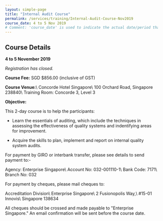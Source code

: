 ```yaml
---
layout: simple-page
title: "Internal Audit Course"
permalink: /services/training/Internal-Audit-Course-Nov2019
course_date: 4 to 5 Nov 2019
# Comment: 'course_date' is used to indicate the actual date/period that the course will be held
---
```


## Course Details
**4 to 5 November 2019**

*Registration has closed.*

**Course Fee:** SGD $856.00 (inclusive of GST)

**Course Venue:**\\
Concorde Hotel Singapore\\
100 Orchard Road, Singapore 238840\\
Training Room: Concorde 3, Level 3
<!-- COMMENT: The double backslashes are used to denote a line break without paragraph spacing -->
 
**Objective:**

This 2-day course is to help the participants:  

* Learn the essentials of auditing, which include the techniques in assessing the effectiveness of quality systems and indentifying areas for improvement.

* Acquire the skills to plan, implement and report on internal quality system audits.

For payment by GIRO or interbank transfer, please see details to send payment to:-

Agency:  Enterprise Singapore\\
Account No:  032-001110-1\\
Bank Code:  7171\\
Branch No:  032

For payment by cheques, please mail cheques to:

Accreditation Division\\
Enterprise Singapore\\
2 Fusionopolis Way,\\
#15-01 Innovis\\
Singapore 138634
<!-- COMMENT: The double backslashes are used to denote a new line break without the paragraph spacing -->

All cheques should be crossed and made payable to "Enterprise Singapore." An email confirmation will be sent before the course date. 
  
